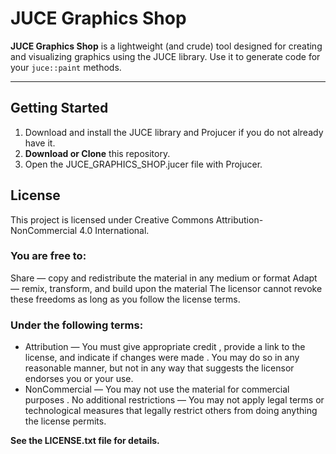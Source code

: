 # JUCE Graphics Shop

**JUCE Graphics Shop** is a lightweight (and crude) tool designed for creating and visualizing graphics using the JUCE library. Use it to generate code for your `juce::paint` methods.

---

## Getting Started
1. Download and install the JUCE library and Projucer if you do not already have it.
2. **Download or Clone** this repository.
3. Open the JUCE_GRAPHICS_SHOP.jucer file with Projucer.

## License
This project is licensed under Creative Commons Attribution-NonCommercial 4.0 International.  

### You are free to:
Share — copy and redistribute the material in any medium or format
Adapt — remix, transform, and build upon the material
The licensor cannot revoke these freedoms as long as you follow the license terms.

### Under the following terms:
- Attribution — You must give appropriate credit , provide a link to the license, and indicate if changes were made . You may do so in any reasonable manner, but not in any way that suggests the licensor endorses you or your use.
- NonCommercial — You may not use the material for commercial purposes .
No additional restrictions — You may not apply legal terms or technological measures that legally restrict others from doing anything the license permits.

**See the LICENSE.txt file for details.**
